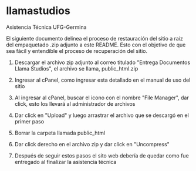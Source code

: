 # llamastudios
Asistencia Técnica UFG-Germina

El siguiente documento delinea el proceso de restauración del sitio a raíz del empaquetado .zip adjunto a este README. Esto con el objetivo de que sea fácil y entendible el proceso de recuperación del sitio. 



1. Descargar el archivo zip adjunto al correo titulado "Entrega Documentos Llama Studios", el archivo se llama, public_html.zip

2. Ingresar al cPanel, como ingresar esta detallado en el manual de uso del sitio

3. Al ingresar al cPanel, buscar el icono con el nombre "File Manager", dar click, esto los llevará al administrador de archivos

4. Dar click en "Upload" y luego arrastrar el archivo que se descargó en el primer paso

5. Borrar la carpeta llamada public_html

6. Dar click derecho en el archivo zip y dar click en "Uncompress"

7. Después de seguir estos pasos el sito web debería de quedar como fue entregado al finalizar la asistencia técnica
